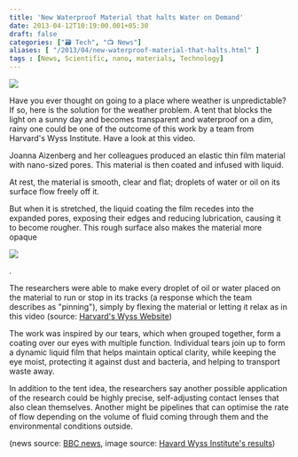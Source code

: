 ```yaml
---
title: 'New Waterproof Material that halts Water on Demand'
date: 2013-04-12T10:19:00.001+05:30
draft: false
categories: ["🗃️ Tech", "📺 News"]
aliases: [ "/2013/04/new-waterproof-material-that-halts.html" ]
tags : [News, Scientific, nano, materials, Technology]
---
```


[![](https://2.bp.blogspot.com/-InI4oPZ5dvA/UWeQk7Q8zuI/AAAAAAAAA0o/cL2llo5jDPk/s400/tentmat.jpg)](https://2.bp.blogspot.com/-InI4oPZ5dvA/UWeQk7Q8zuI/AAAAAAAAA0o/cL2llo5jDPk/s1600/tentmat.jpg)

  
Have you ever thought on going to a place where weather is unpredictable? If so, here is the solution for the weather problem. A tent that blocks the light on a sunny day and becomes transparent and waterproof on a dim, rainy one could be one of the outcome of this work by a team from Harvard's Wyss Institute. Have a look at this video.  
  

Joanna Aizenberg and her colleagues produced an elastic thin film material with nano-sized pores. This material is then coated and infused with liquid.  
  

At rest, the material is smooth, clear and flat; droplets of water or oil on its surface flow freely off it.

But when it is stretched, the liquid coating the film recedes into the expanded pores, exposing their edges and reducing lubrication, causing it to become rougher. This rough surface also makes the material more opaque  
  

[![](https://2.bp.blogspot.com/-G6yJgRUHRcs/UWeMwUv8vQI/AAAAAAAAA0Y/rCqZRZoFiQI/s640/tentt.jpg)](https://2.bp.blogspot.com/-G6yJgRUHRcs/UWeMwUv8vQI/AAAAAAAAA0Y/rCqZRZoFiQI/s1600/tentt.jpg)

.

The researchers were able to make every droplet of oil or water placed on the material to run or stop in its tracks (a response which the team describes as "pinning"), simply by flexing the material or letting it relax as in this video (source: [Harvard's Wyss Website](https://wyss.harvard.edu/viewpage/422/))  
  

  

The work was inspired by our tears, which when grouped together, form a coating over our eyes with multiple function. Individual tears join up to form a dynamic liquid film that helps maintain optical clarity, while keeping the eye moist, protecting it against dust and bacteria, and helping to transport waste away.  
  
  
  

In addition to the tent idea, the researchers say another possible application of the research could be highly precise, self-adjusting contact lenses that also clean themselves. Another might be pipelines that can optimise the rate of flow depending on the volume of fluid coming through them and the environmental conditions outside.  
  
(news source: [BBC news](https://www.bbc.co.uk/news/science-environment-22079600), image source: [Havard Wyss Institute's results](https://dx.doi.org/10.1038/nmat3598))